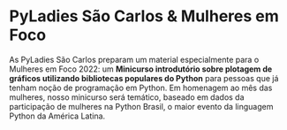 # PyLadies São Carlos & Mulheres em Foco

As PyLadies São Carlos preparam um material especialmente para o Mulheres em Foco 2022: um **Minicurso introdutório sobre plotagem de gráficos utilizando bibliotecas populares do Python** para pessoas que já tenham noção de programação em Python.
Em homenagem ao mês das mulheres, nosso minicurso será temático, baseado em dados da participação de mulheres na Python Brasil, o maior evento da linguagem Python da América Latina.
